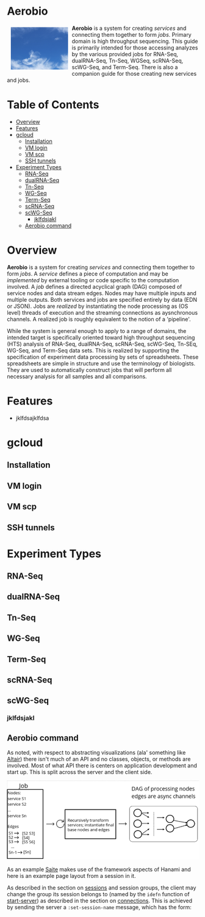 
# Aerobio

<a href="https://jsa-aerial.github.io/aerobio/index.html"><img src="https://github.com/jsa-aerial/aerobio/blob/master/resources/public/images/aero-blue.png" align="left" hspace="10" vspace="6" alt="aerobio logo" width="150px"></a>

**Aerobio** is a system for creating _services_ and connecting them together to form _jobs_.  Primary domain is high throughput sequencing.  This guide is primarily intended for those accessing analyzes by the various provided jobs for RNA-Seq, dualRNA-Seq, Tn-Seq, WGSeq, scRNA-Seq, scWG-Seq, and Term-Seq.  There is also a companion guide for those creating new services and jobs.

Table of Contents
=================

* [Overview](#overview)
* [Features](#features)
* [gcloud](#gcloud)
   * [Installation](#installation)
   * [VM login](#vm-login)
   * [VM scp](#vm-scp)
   * [SSH tunnels](#ssh-tunnels)
* [Experiment Types](#experiment-types)
   * [RNA-Seq](#rna-seq)
   * [dualRNA-Seq](#dualrna-seq)
   * [Tn-Seq](#tn-seq)
   * [WG-Seq](#wg-seq)
   * [Term-Seq](#term-seq)
   * [scRNA-Seq](#scrna-seq)
   * [scWG-Seq](#scwg-seq)
      * [jklfdsjakl](#jklfdsjakl)
   * [Aerobio command](#aerobio-command)

<!-- Created by https://github.com/ekalinin/github-markdown-toc -->

# Overview

**Aerobio** is a system for creating _services_ and connecting them together to form _jobs_.  A _service_ defines a piece of computation and may be _implemented_ by external tooling or code specific to the computation involved.  A _job_ defines a directed acyclical graph (DAG) composed of service nodes and data stream edges. Nodes may have multiple inputs and multiple outputs. Both services and jobs are specified entirely by data (EDN or JSON). Jobs are _realized_ by instantiating the node processing as (OS level) threads of execution and the streaming connections as aysnchronous channels. A realized job is roughly equivalent to the notion of a 'pipeline'.

While the system is general enough to apply to a range of domains, the intended target is specifically oriented toward high throughput sequencing (HTS) analysis of RNA-Seq, dualRNA-Seq, scRNA-Seq, scWG-Seq, Tn-SEq, WG-Seq, and Term-Seq data sets. This is realized by supporting the specification of experiment data processing by sets of spreadsheets. These spreadsheets are simple in structure and use the terminology of biologists. They are used to automatically construct jobs that will perform all necessary analysis for all samples and all comparisons.


# Features

* jklfdsajklfdsa





# gcloud

## Installation

## VM login

## VM scp

## SSH tunnels



# Experiment Types

## RNA-Seq

## dualRNA-Seq

## Tn-Seq

## WG-Seq

## Term-Seq

## scRNA-Seq

## scWG-Seq

### jklfdsjakl


## Aerobio command

As noted, with respect to abstracting visualizations (ala' something like [Altair](https://altair-viz.github.io/)) there isn't much of an API and no classes, objects, or methods are involved. Most of what API there is centers on application development and start up. This is split across the server and the client side.
















![transformation DAG](../resources/public/images/xform-dag.png?raw=true)

As an example [Saite](https://github.com/jsa-aerial/saite) makes use of the framework aspects of Hanami and here is an example page layout from a session in it.



As described in the section on [sessions](#sessions) and session groups, the client may change the group its session belongs to (named by the `idefn` function of [start-server](#server-start)) as described in the section on [connections](#connection). This is achieved by sending the server a `:set-session-name` message, which has the form:


